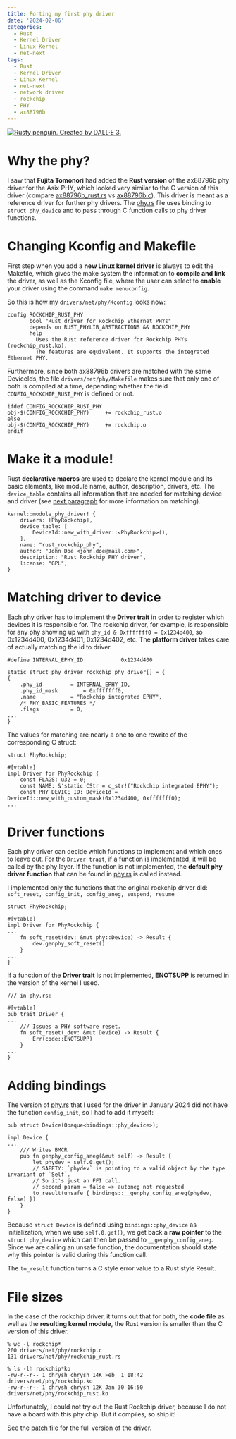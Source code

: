 ```yaml
---
title: Porting my first phy driver
date: '2024-02-06'
categories:
  - Rust
  - Kernel Driver
  - Linux Kernel
  - net-next
tags:
  - Rust
  - Kernel Driver
  - Linux Kernel
  - net-next
  - network driver
  - rockchip
  - PHY
  - ax88796b
---
```


[<img class="penguin" src="/static/img/rusty_penguin_2.jpeg" alt="Rusty penguin. Created by DALL·E 3." />](https://github.com/Rust-for-Linux/)

# Why the phy?

I saw that **Fujita Tomonori** had added the **Rust version** of the ax88796b
phy driver for the  Asix PHY, which looked very similar to the C version of this
driver (compare
[ax88796b_rust.rs](https://elixir.bootlin.com/linux/v6.8-rc3/source/drivers/net/phy/ax88796b_rust.rs)
vs
[ax88796b.c](https://elixir.bootlin.com/linux/v6.8-rc3/source/drivers/net/phy/ax88796b.c)).
This driver is meant as a reference driver for further phy drivers. The
[phy.rs](https://elixir.bootlin.com/linux/v6.8-rc3/source/rust/kernel/net/phy.rs)
file uses binding to `struct phy_device` and to pass through C function calls to
phy driver functions.

# Changing Kconfig and Makefile
First step when you add a **new Linux kernel driver** is always to edit the
Makefile, which gives the make system the information to **compile and link** the driver, as well as the Kconfig file, where the user can select to **enable** your driver using the command `make menuconfig`.

So this is how my `drivers/net/phy/Kconfig` looks now:

```
config ROCKCHIP_RUST_PHY
       bool "Rust driver for Rockchip Ethernet PHYs"
       depends on RUST_PHYLIB_ABSTRACTIONS && ROCKCHIP_PHY
       help
         Uses the Rust reference driver for Rockchip PHYs (rockchip_rust.ko).
         The features are equivalent. It supports the integrated Ethernet PHY.
```

Furthermore, since both ax88796b drivers are matched with the same DeviceIds,
the file `drivers/net/phy/Makefile` makes sure that only one of both is compiled
at a time, depending whether the field `CONFIG_ROCKCHIP_RUST_PHY` is defined or
not.

```
ifdef CONFIG_ROCKCHIP_RUST_PHY
obj-$(CONFIG_ROCKCHIP_PHY)     += rockchip_rust.o
else
obj-$(CONFIG_ROCKCHIP_PHY)     += rockchip.o
endif
```

# Make it a module!

Rust **declarative macros** are used to declare the kernel module and its basic
elements, like module name, author, description, drivers, etc.
The `device_table` contains all information that are needed for matching device
and driver (see [next paragraph](#matching-driver-to-device) for more
information on matching).

```
kernel::module_phy_driver! {
    drivers: [PhyRockchip],
    device_table: [
        DeviceId::new_with_driver::<PhyRockchip>(),
    ],
    name: "rust_rockchip_phy",
    author: "John Doe <john.doe@mail.com>",
    description: "Rust Rockchip PHY driver",
    license: "GPL",
}
```

# Matching driver to device
Each phy driver has to implement the **Driver trait** in order to register which
devices it is responsible for. The rockchip driver, for example, is responsible
for any phy showing up with `phy_id & 0xfffffff0 = 0x1234d400`, so 0x1234d400,
0x1234d401, 0x1234d402, etc. The **platform driver** takes care of actually
matching the id to driver.

```
#define INTERNAL_EPHY_ID			0x1234d400

static struct phy_driver rockchip_phy_driver[] = {
{
	.phy_id			= INTERNAL_EPHY_ID,
	.phy_id_mask		= 0xfffffff0,
	.name			= "Rockchip integrated EPHY",
	/* PHY_BASIC_FEATURES */
	.flags			= 0,
...
}
```

The values for matching are nearly a one to one rewrite of the corresponding C
struct:

```
struct PhyRockchip;

#[vtable]
impl Driver for PhyRockchip {
    const FLAGS: u32 = 0;
    const NAME: &'static CStr = c_str!("Rockchip integrated EPHY");
    const PHY_DEVICE_ID: DeviceId = DeviceId::new_with_custom_mask(0x1234d400, 0xfffffff0);
...
```

# Driver functions

Each phy driver can decide which functions to implement and which ones to leave
out. For the `Driver trait`, if a function is implemented, it will be called by
the phy layer.  If the function is not implemented, the **default phy driver
function** that can be found in
[phy.rs](https://elixir.bootlin.com/linux/v6.8-rc3/source/rust/kernel/net/phy.rs)
is called instead.

I implemented only the functions that the original rockchip driver did:  
`soft_reset, config_init, config_aneg, suspend, resume`

```
struct PhyRockchip;

#[vtable]
impl Driver for PhyRockchip {
...
    fn soft_reset(dev: &mut phy::Device) -> Result {
        dev.genphy_soft_reset()
    }
...
}
```

If a function of the **Driver trait** is not implemented, **ENOTSUPP** is returned
in the version of the kernel I used.

```
/// in phy.rs:

#[vtable]
pub trait Driver {
...
    /// Issues a PHY software reset.
    fn soft_reset(_dev: &mut Device) -> Result {
        Err(code::ENOTSUPP)
    }
...
}
```

# Adding bindings
The version of
[phy.rs](https://elixir.bootlin.com/linux/v6.8-rc3/source/rust/kernel/net/phy.rs)
that I used for the driver in January 2024 did not have the function
`config_init`, so I had to add it myself:

```
pub struct Device(Opaque<bindings::phy_device>);

impl Device {
...
    /// Writes BMCR
    pub fn genphy_config_aneg(&mut self) -> Result {
        let phydev = self.0.get();
        // SAFETY: `phydev` is pointing to a valid object by the type invariant of `Self`.
        // So it's just an FFI call.
        // second param = false => autoneg not requested
        to_result(unsafe { bindings::__genphy_config_aneg(phydev, false) })
    }
}
```

Because `struct Device` is defined using `bindings::phy_device` as
initialization, when we use `self.0.get()`, we get back a **raw pointer** to the
`struct phy_device` which can then be passed to `__genphy_config_aneg`.
Since we are calling an unsafe function, the documentation should state why this
pointer is valid during this function call.

The `to_result` function turns a C style error value to a Rust style Result.

# File sizes

In the case of the rockchip driver, it turns out that for both, the **code
file** as well as the **resulting kernel module**, the Rust version is smaller
than the C version of this driver.

```
% wc -l rockchip*
200 drivers/net/phy/rockchip.c
131 drivers/net/phy/rockchip_rust.rs
```

```
% ls -lh rockchip*ko
-rw-r--r-- 1 chrysh chrysh 14K Feb  1 18:42 drivers/net/phy/rockchip.ko
-rw-r--r-- 1 chrysh chrysh 12K Jan 30 16:50 drivers/net/phy/rockchip_rust.ko
```

Unfortunately, I could not try out the Rust Rockchip driver, because I do not
have a board with this phy chip. But it compiles, so ship it!

See the [patch file](https://lore.kernel.org/lkml/20240201-rockchip-rust-phy_depend-v2-3-c5fa4faab924@christina-quast.de/) for the full version of the driver.
